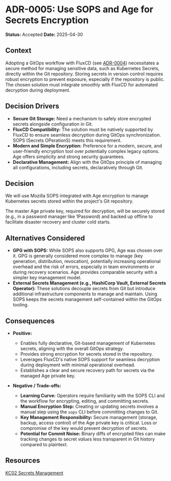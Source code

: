 # ADR-0005: Use SOPS and Age for Secrets Encryption

**Status:** Accepted
**Date:** 2025-04-30

## Context

Adopting a GitOps workflow with FluxCD (see [ADR-0004](./0004-use-flux-cd-for-gitops.md)) necessitates a secure method for managing sensitive data, such as Kubernetes Secrets, directly within the Git repository. Storing secrets in version control requires robust encryption to prevent exposure, especially if the repository is public. The chosen solution must integrate smoothly with FluxCD for automated decryption during deployment.

## Decision Drivers

*   **Secure Git Storage:** Need a mechanism to safely store encrypted secrets alongside configuration in Git.
*   **FluxCD Compatibility:** The solution must be natively supported by FluxCD to ensure seamless decryption during GitOps synchronization. SOPS (Secrets OPerationS) meets this requirement.
*   **Modern and Simple Encryption:** Preference for a modern, secure, and user-friendly encryption tool over potentially complex legacy options. Age offers simplicity and strong security guarantees.
*   **Declarative Management:** Align with the GitOps principle of managing all configurations, including secrets, declaratively through Git.

## Decision

We will use Mozilla SOPS integrated with Age encryption to manage Kubernetes secrets stored within the project's Git repository.

The master Age private key, required for decryption, will be securely stored (e.g., in a password manager like 1Password) and backed up offline to facilitate disaster recovery and cluster cold starts.

## Alternatives Considered

*   **GPG with SOPS:** While SOPS also supports GPG, Age was chosen over it. GPG is generally considered more complex to manage (key generation, distribution, revocation), potentially increasing operational overhead and the risk of errors, especially in team environments or during recovery scenarios. Age provides comparable security with a simpler key management model.
*   **External Secrets Management (e.g., HashiCorp Vault, External Secrets Operator):** These solutions decouple secrets from Git but introduce additional infrastructure components to manage and maintain. Using SOPS keeps the secrets management self-contained within the GitOps tooling.

## Consequences

*   **Positive:**
    *   Enables fully declarative, Git-based management of Kubernetes secrets, aligning with the overall GitOps strategy.
    *   Provides strong encryption for secrets stored in the repository.
    *   Leverages FluxCD's native SOPS support for seamless decryption during deployment with minimal operational overhead.
    *   Establishes a clear and secure recovery path for secrets via the managed Age private key.

*   **Negative / Trade-offs:**
    *   **Learning Curve:** Operators require familiarity with the SOPS CLI and the workflow for encrypting, editing, and committing secrets.
    *   **Manual Encryption Step:** Creating or updating secrets involves a manual step using the `sops` CLI before committing changes to Git.
    *   **Key Management Responsibility:** Secure management (storage, backup, access control) of the Age private key is critical. Loss or compromise of the key would prevent decryption of secrets.
    *   **Potential for Commit Noise:** Binary diffs of encrypted files can make tracking changes to secret *values* less transparent in Git history compared to plaintext.
 
## Resources
[KC02 Secrets Management](https://www.kookyhaus.com/homelab/Documentation/Access-and-Authentication/Secrets-Management)
